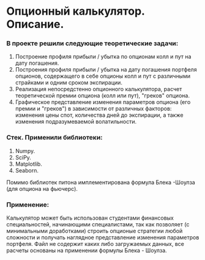 # Опционный калькулятор. Описание.

### В проекте решили следующие теоретические задачи:
1. Построение профиля прибыли / убытка по опционам колл и пут на дату погашения.
2. Построения профиля прибыли / убытка на дату погашения портфеля опционов,
содержащего в себе опционы колл и пут с различными страйками и одним сроком экспирации.
4. Реализация непосредстенно опционного калькулятора, расчет теоретической премии опциона (колл или пут), "греков" опциона.
5. Графическое представление изменения параметров опциона (его премии и "греков") в зависимости от различных факторов: изменения цены спот,
количества дней до экспирации, а также изменения подразумеваемой волатильности.

### Стек. Применили библиотеки:
1. Numpy.
2. SciPy.
3. Matplotlib.
4. Seaborn.

Помимо библиотек питона имплементирована формула Блека -Шоулза (для опциона на фьючерс).

### Применение:
Калькулятор может быть использован студентами финансовых специальностей, начинающими специалистами,
так как позволяет (с минимальными доработками) строить опционые стратегии любой сложности и получать
наглядное представление изменения параметров портфеля.
Файл не содержит каких либо загружаемых данных, все расчеты основаны на применении формулы Блека - Шоулза.
